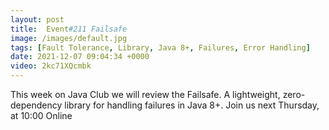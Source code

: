 ```yaml
---
layout: post
title:  Event#211 Failsafe
image: /images/default.jpg
tags: [Fault Tolerance, Library, Java 8+, Failures, Error Handling]
date: 2021-12-07 09:04:34 +0000
video: 2kc71XQcmbk
---
```


This week on Java Club we will review the Failsafe. A lightweight, zero-dependency library for handling failures in Java 8+.
Join us next Thursday, at 10:00 Online
